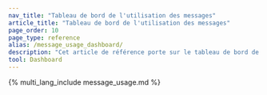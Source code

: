 ```yaml
---
nav_title: "Tableau de bord de l'utilisation des messages"
article_title: "Tableau de bord de l'utilisation des messages"
page_order: 10
page_type: reference
alias: /message_usage_dashboard/
description: "Cet article de référence porte sur le tableau de bord de l'utilisation des messages, où vous pouvez consulter en libre-service des informations sur l'utilisation de vos crédits SMS, RCS et WhatsApp."
tool: Dashboard
---
```


{% multi_lang_include message_usage.md %}

